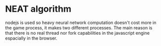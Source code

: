 NEAT algorithm
==============

nodejs is used so heavy neural network computation doesn't cost more in the game process, it makes two different processes.
The main reason is that there is no real thread nor fork capabilities in the javascript engine espacially in the browser.
